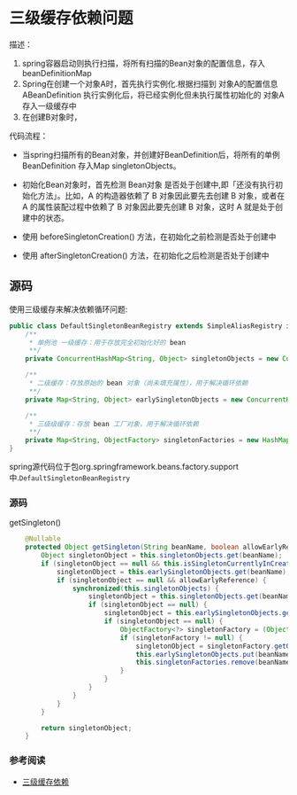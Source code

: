 # 三级缓存依赖问题

描述：
1. spring容器启动则执行扫描，将所有扫描的Bean对象的配置信息，存入 beanDefinitionMap
2. Spring在创建一个对象A时，首先执行实例化.根据扫描到 对象A的配置信息 ABeanDefinition 执行实例化后，将已经实例化但未执行属性初始化的 对象A 存入一级缓存中
3. 在创建B对象时，

代码流程：

- 当spring扫描所有的Bean对象，并创建好BeanDefinition后，将所有的单例BeanDefinition 存入Map singletonObjects。
- 初始化Bean对象时，首先检测 Bean对象 是否处于创建中,即「还没有执行初始化方法」。比如，A 的构造器依赖了 B 对象因此要先去创建 B 对象，或者在 A 的属性装配过程中依赖了 B 对象因此要先创建 B 对象，这时 A
  就是处于创建中的状态。
- 使用 beforeSingletonCreation() 方法，在初始化之前检测是否处于创建中

- 使用 afterSingletonCreation() 方法，在初始化之后检测是否处于创建中

## 源码

使用三级缓存来解决依赖循环问题:

```java
public class DefaultSingletonBeanRegistry extends SimpleAliasRegistry implements SingletonBeanRegistry {
    /**
     * 单例池 一级缓存：用于存放完全初始化好的 bean
     **/
    private ConcurrentHashMap<String, Object> singletonObjects = new ConcurrentHashMap<>(256);

    /**
     * 二级缓存：存放原始的 bean 对象（尚未填充属性），用于解决循环依赖
     **/
    private Map<String, Object> earlySingletonObjects = new ConcurrentHashMap<>(16);

    /**
     * 三级级缓存：存放 bean 工厂对象，用于解决循环依赖
     **/
    private Map<String, ObjectFactory> singletonFactories = new HashMap<>(16);
}
```

spring源代码位于包org.springframework.beans.factory.support中.`DefaultSingletonBeanRegistry`



### 源码

getSingleton()

```java
    @Nullable
    protected Object getSingleton(String beanName, boolean allowEarlyReference) {
        Object singletonObject = this.singletonObjects.get(beanName);
        if (singletonObject == null && this.isSingletonCurrentlyInCreation(beanName)) {
            singletonObject = this.earlySingletonObjects.get(beanName);
            if (singletonObject == null && allowEarlyReference) {
                synchronized(this.singletonObjects) {
                    singletonObject = this.singletonObjects.get(beanName);
                    if (singletonObject == null) {
                        singletonObject = this.earlySingletonObjects.get(beanName);
                        if (singletonObject == null) {
                            ObjectFactory<?> singletonFactory = (ObjectFactory)this.singletonFactories.get(beanName);
                            if (singletonFactory != null) {
                                singletonObject = singletonFactory.getObject();
                                this.earlySingletonObjects.put(beanName, singletonObject);
                                this.singletonFactories.remove(beanName);
                            }
                        }
                    }
                }
            }
        }

        return singletonObject;
    }
```

### 参考阅读

- [三级缓存依赖](https://juejin.cn/post/7099745254743474212)
